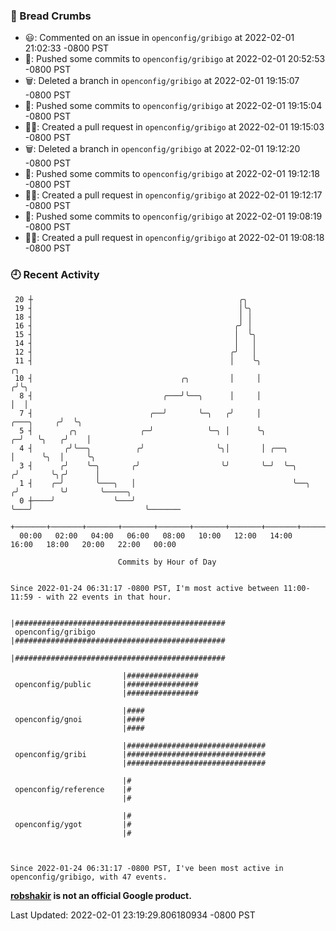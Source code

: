### 🍞 Bread Crumbs

 * 😃: Commented on an issue in `openconfig/gribigo` at 2022-02-01 21:02:33 -0800 PST
 * 🚢: Pushed some commits to `openconfig/gribigo` at 2022-02-01 20:52:53 -0800 PST
 * 🗑: Deleted a branch in `openconfig/gribigo` at 2022-02-01 19:15:07 -0800 PST
 * 🚢: Pushed some commits to `openconfig/gribigo` at 2022-02-01 19:15:04 -0800 PST
 * ✍🏼: Created a pull request in `openconfig/gribigo` at 2022-02-01 19:15:03 -0800 PST
 * 🗑: Deleted a branch in `openconfig/gribigo` at 2022-02-01 19:12:20 -0800 PST
 * 🚢: Pushed some commits to `openconfig/gribigo` at 2022-02-01 19:12:18 -0800 PST
 * ✍🏼: Created a pull request in `openconfig/gribigo` at 2022-02-01 19:12:17 -0800 PST
 * 🚢: Pushed some commits to `openconfig/gribigo` at 2022-02-01 19:08:19 -0800 PST
 * ✍🏼: Created a pull request in `openconfig/gribigo` at 2022-02-01 19:08:18 -0800 PST

### 🕘 Recent Activity
```
 20 ┼                                              ╭╮
 19 ┤                                              │╰╮
 18 ┤                                              │ │
 16 ┤                                             ╭╯ │
 15 ┤                                             │  ╰╮
 14 ┤                                             │   │
 12 ┤                                            ╭╯   │
 11 ┤                                            │    ╰╮                              ╭╮
 10 ┤                                 ╭╮         │     │                             ╭╯╰╮
  8 ┤                             ╭───╯╰──╮      │     │                             │  │
  7 ┤                          ╭──╯       ╰─╮   ╭╯     │                  ╭───╮     ╭╯  ╰╮
  5 ┤        ╭╮              ╭─╯            ╰─╮ │      ╰╮               ╭─╯   ╰╮   ╭╯    │
  4 ┤       ╭╯╰──╮          ╭╯                ╰╮│       │ ╭──╮          │      ╰╮  │     ╰╮
  3 ┤      ╭╯    ╰─╮       ╭╯                  ╰╯       ╰─╯  ╰─╮       ╭╯       ╰╮╭╯      │
  1 ┤    ╭─╯       ╰───╮   │                                   ╰──╮   ╭╯         ╰╯       ╰─────╮
  0 ┼────╯             ╰───╯                                      ╰───╯                         ╰───────
    +───────+───────+───────+───────+───────+───────+───────+───────+───────+───────+───────+───────+────
  00:00   02:00   04:00   06:00   08:00   10:00   12:00   14:00   16:00   18:00   20:00   22:00   00:00   

						Commits by Hour of Day


Since 2022-01-24 06:31:17 -0800 PST, I'm most active between 11:00-11:59 - with 22 events in that hour.

```



```
                         |###############################################
 openconfig/gribigo      |###############################################
                         |###############################################

                         |################
 openconfig/public       |################
                         |################

                         |####
 openconfig/gnoi         |####
                         |####

                         |###############################
 openconfig/gribi        |###############################
                         |###############################

                         |#
 openconfig/reference    |#
                         |#

                         |#
 openconfig/ygot         |#
                         |#



Since 2022-01-24 06:31:17 -0800 PST, I've been most active in openconfig/gribigo, with 47 events.

```
**[robshakir](mailto:robjs@google.com) is not an official Google product.**  


Last Updated: 2022-02-01 23:19:29.806180934 -0800 PST

